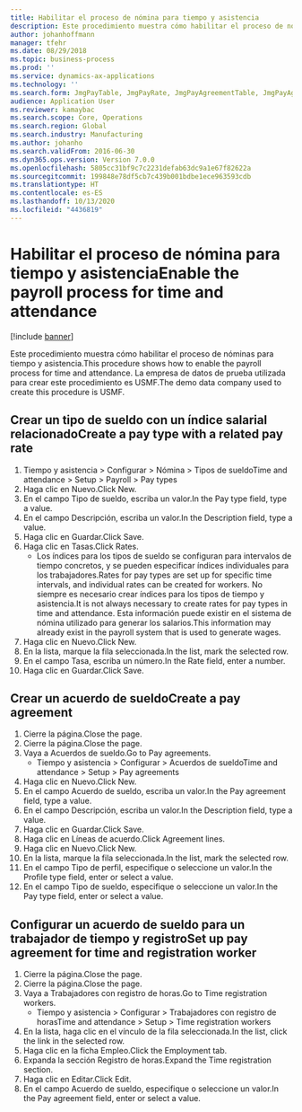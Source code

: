 ```yaml
---
title: Habilitar el proceso de nómina para tiempo y asistencia
description: Este procedimiento muestra cómo habilitar el proceso de nóminas para tiempo y asistencia.
author: johanhoffmann
manager: tfehr
ms.date: 08/29/2018
ms.topic: business-process
ms.prod: ''
ms.service: dynamics-ax-applications
ms.technology: ''
ms.search.form: JmgPayTable, JmgPayRate, JmgPayAgreementTable, JmgPayAgreementLine, HcmWorker
audience: Application User
ms.reviewer: kamaybac
ms.search.scope: Core, Operations
ms.search.region: Global
ms.search.industry: Manufacturing
ms.author: johanho
ms.search.validFrom: 2016-06-30
ms.dyn365.ops.version: Version 7.0.0
ms.openlocfilehash: 5805cc31bf9c7c2231defab63dc9a1e67f82622a
ms.sourcegitcommit: 199848e78df5cb7c439b001bdbe1ece963593cdb
ms.translationtype: HT
ms.contentlocale: es-ES
ms.lasthandoff: 10/13/2020
ms.locfileid: "4436819"
---
```

# <a name="enable-the-payroll-process-for-time-and-attendance"></a><span data-ttu-id="30226-103">Habilitar el proceso de nómina para tiempo y asistencia</span><span class="sxs-lookup"><span data-stu-id="30226-103">Enable the payroll process for time and attendance</span></span>

[!include [banner](../../includes/banner.md)]

<span data-ttu-id="30226-104">Este procedimiento muestra cómo habilitar el proceso de nóminas para tiempo y asistencia.</span><span class="sxs-lookup"><span data-stu-id="30226-104">This procedure shows how to enable the payroll process for time and attendance.</span></span> <span data-ttu-id="30226-105">La empresa de datos de prueba utilizada para crear este procedimiento es USMF.</span><span class="sxs-lookup"><span data-stu-id="30226-105">The demo data company used to create this procedure is USMF.</span></span>


## <a name="create-a-pay-type-with-a-related-pay-rate"></a><span data-ttu-id="30226-106">Crear un tipo de sueldo con un índice salarial relacionado</span><span class="sxs-lookup"><span data-stu-id="30226-106">Create a pay type with a related pay rate</span></span>
1. <span data-ttu-id="30226-107">Tiempo y asistencia > Configurar > Nómina > Tipos de sueldo</span><span class="sxs-lookup"><span data-stu-id="30226-107">Time and attendance > Setup > Payroll > Pay types</span></span>
2. <span data-ttu-id="30226-108">Haga clic en Nuevo.</span><span class="sxs-lookup"><span data-stu-id="30226-108">Click New.</span></span>
3. <span data-ttu-id="30226-109">En el campo Tipo de sueldo, escriba un valor.</span><span class="sxs-lookup"><span data-stu-id="30226-109">In the Pay type field, type a value.</span></span>
4. <span data-ttu-id="30226-110">En el campo Descripción, escriba un valor.</span><span class="sxs-lookup"><span data-stu-id="30226-110">In the Description field, type a value.</span></span>
5. <span data-ttu-id="30226-111">Haga clic en Guardar.</span><span class="sxs-lookup"><span data-stu-id="30226-111">Click Save.</span></span>
6. <span data-ttu-id="30226-112">Haga clic en Tasas.</span><span class="sxs-lookup"><span data-stu-id="30226-112">Click Rates.</span></span>
    * <span data-ttu-id="30226-113">Los índices para los tipos de sueldo se configuran para intervalos de tiempo concretos, y se pueden especificar índices individuales para los trabajadores.</span><span class="sxs-lookup"><span data-stu-id="30226-113">Rates for pay types are set up for specific time intervals, and individual rates can be created for workers.</span></span> <span data-ttu-id="30226-114">No siempre es necesario crear índices para los tipos de tiempo y asistencia.</span><span class="sxs-lookup"><span data-stu-id="30226-114">It is not always necessary to create rates for pay types in time and attendance.</span></span> <span data-ttu-id="30226-115">Esta información puede existir en el sistema de nómina utilizado para generar los salarios.</span><span class="sxs-lookup"><span data-stu-id="30226-115">This information may already exist in the payroll system that is used to generate wages.</span></span>  
7. <span data-ttu-id="30226-116">Haga clic en Nuevo.</span><span class="sxs-lookup"><span data-stu-id="30226-116">Click New.</span></span>
8. <span data-ttu-id="30226-117">En la lista, marque la fila seleccionada.</span><span class="sxs-lookup"><span data-stu-id="30226-117">In the list, mark the selected row.</span></span>
9. <span data-ttu-id="30226-118">En el campo Tasa, escriba un número.</span><span class="sxs-lookup"><span data-stu-id="30226-118">In the Rate field, enter a number.</span></span>
10. <span data-ttu-id="30226-119">Haga clic en Guardar.</span><span class="sxs-lookup"><span data-stu-id="30226-119">Click Save.</span></span>

## <a name="create-a-pay-agreement"></a><span data-ttu-id="30226-120">Crear un acuerdo de sueldo</span><span class="sxs-lookup"><span data-stu-id="30226-120">Create a pay agreement</span></span>
1. <span data-ttu-id="30226-121">Cierre la página.</span><span class="sxs-lookup"><span data-stu-id="30226-121">Close the page.</span></span>
2. <span data-ttu-id="30226-122">Cierre la página.</span><span class="sxs-lookup"><span data-stu-id="30226-122">Close the page.</span></span>
3. <span data-ttu-id="30226-123">Vaya a Acuerdos de sueldo.</span><span class="sxs-lookup"><span data-stu-id="30226-123">Go to Pay agreements.</span></span>
    * <span data-ttu-id="30226-124">Tiempo y asistencia > Configurar > Acuerdos de sueldo</span><span class="sxs-lookup"><span data-stu-id="30226-124">Time and attendance > Setup > Pay agreements</span></span>  
4. <span data-ttu-id="30226-125">Haga clic en Nuevo.</span><span class="sxs-lookup"><span data-stu-id="30226-125">Click New.</span></span>
5. <span data-ttu-id="30226-126">En el campo Acuerdo de sueldo, escriba un valor.</span><span class="sxs-lookup"><span data-stu-id="30226-126">In the Pay agreement field, type a value.</span></span>
6. <span data-ttu-id="30226-127">En el campo Descripción, escriba un valor.</span><span class="sxs-lookup"><span data-stu-id="30226-127">In the Description field, type a value.</span></span>
7. <span data-ttu-id="30226-128">Haga clic en Guardar.</span><span class="sxs-lookup"><span data-stu-id="30226-128">Click Save.</span></span>
8. <span data-ttu-id="30226-129">Haga clic en Líneas de acuerdo.</span><span class="sxs-lookup"><span data-stu-id="30226-129">Click Agreement lines.</span></span>
9. <span data-ttu-id="30226-130">Haga clic en Nuevo.</span><span class="sxs-lookup"><span data-stu-id="30226-130">Click New.</span></span>
10. <span data-ttu-id="30226-131">En la lista, marque la fila seleccionada.</span><span class="sxs-lookup"><span data-stu-id="30226-131">In the list, mark the selected row.</span></span>
11. <span data-ttu-id="30226-132">En el campo Tipo de perfil, especifique o seleccione un valor.</span><span class="sxs-lookup"><span data-stu-id="30226-132">In the Profile type field, enter or select a value.</span></span>
12. <span data-ttu-id="30226-133">En el campo Tipo de sueldo, especifique o seleccione un valor.</span><span class="sxs-lookup"><span data-stu-id="30226-133">In the Pay type field, enter or select a value.</span></span>

## <a name="set-up-pay-agreement-for-time-and-registration-worker"></a><span data-ttu-id="30226-134">Configurar un acuerdo de sueldo para un trabajador de tiempo y registro</span><span class="sxs-lookup"><span data-stu-id="30226-134">Set up pay agreement for time and registration worker</span></span>
1. <span data-ttu-id="30226-135">Cierre la página.</span><span class="sxs-lookup"><span data-stu-id="30226-135">Close the page.</span></span>
2. <span data-ttu-id="30226-136">Cierre la página.</span><span class="sxs-lookup"><span data-stu-id="30226-136">Close the page.</span></span>
3. <span data-ttu-id="30226-137">Vaya a Trabajadores con registro de horas.</span><span class="sxs-lookup"><span data-stu-id="30226-137">Go to Time registration workers.</span></span>
    * <span data-ttu-id="30226-138">Tiempo y asistencia > Configurar > Trabajadores con registro de horas</span><span class="sxs-lookup"><span data-stu-id="30226-138">Time and attendance > Setup > Time registration workers</span></span>  
4. <span data-ttu-id="30226-139">En la lista, haga clic en el vínculo de la fila seleccionada.</span><span class="sxs-lookup"><span data-stu-id="30226-139">In the list, click the link in the selected row.</span></span>
5. <span data-ttu-id="30226-140">Haga clic en la ficha Empleo.</span><span class="sxs-lookup"><span data-stu-id="30226-140">Click the Employment tab.</span></span>
6. <span data-ttu-id="30226-141">Expanda la sección Registro de horas.</span><span class="sxs-lookup"><span data-stu-id="30226-141">Expand the Time registration section.</span></span>
7. <span data-ttu-id="30226-142">Haga clic en Editar.</span><span class="sxs-lookup"><span data-stu-id="30226-142">Click Edit.</span></span>
8. <span data-ttu-id="30226-143">En el campo Acuerdo de sueldo, especifique o seleccione un valor.</span><span class="sxs-lookup"><span data-stu-id="30226-143">In the Pay agreement field, enter or select a value.</span></span>

